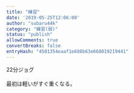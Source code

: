 ```yaml
---
title: "練習"
date: '2019-05-25T12:06:00'
author: "subaru44k"
category: "練習(弱)"
status: "publish"
allowComments: true
convertBreaks: false
entryHash: "4501354eaaf1e688b63e668019219441"
---
```

22分ジョグ<br>
<br>
最初は軽いがすぐ重くなる。
